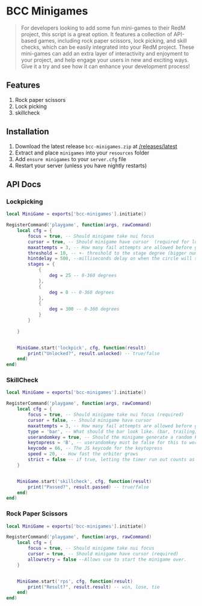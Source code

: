 # BCC Minigames

> For developers looking to add some fun mini-games to their RedM project, this script is a great option. It features a collection of API-based games, including rock paper scissors, lock picking, and skill checks, which can be easily integrated into your RedM project. These mini-games can add an extra layer of interactivity and enjoyment to your project, and help engage your users in new and exciting ways. Give it a try and see how it can enhance your development process!

## Features
1. Rock paper scissors
2. Lock picking
3. skillcheck

## Installation
1. Download the latest release `bcc-minigames.zip` at [/releases/latest](https://github.com/BryceCanyonCounty/bcc-minigames/releases/latest)
2. Extract and place `minigames` into your `resources` folder
3. Add `ensure minigames` to your `server.cfg` file
4. Restart your server (unless you have nightly restarts)

## API Docs 

### Lockpicking

```lua
local MiniGame = exports['bcc-minigames'].initiate()

RegisterCommand('playgame', function(args, rawCommand)
    local cfg = {
        focus = true, -- Should minigame take nui focus
        cursor = true, -- Should minigame have cursor  (required for lockpick)
        maxattempts = 3, -- How many fail attempts are allowed before game over
        threshold = 10, -- +- threshold to the stage degree (bigger number means easier)
        hintdelay = 500, --milliseconds delay on when the circle will shake to show lockpick is in the right position.
        stages = {
            {
                deg = 25 -- 0-360 degrees
            },
            {
                deg = 0 -- 0-360 degrees
            },
            {
                deg = 300 -- 0-360 degrees
            }
        }
        
    }


    MiniGame.start('lockpick', cfg, function(result)
        print("Unlocked?", result.unlocked) -- true/false
    end)
end)
```

### SkillCheck

```lua
local MiniGame = exports['bcc-minigames'].initiate()

RegisterCommand('playgame', function(args, rawCommand)
    local cfg = {
        focus = true, -- Should minigame take nui focus (required)
        cursor = false, -- Should minigame have cursor
        maxattempts = 3, -- How many fail attempts are allowed before game over
        type = 'bar', -- What should the bar look like. (bar, trailing)
        userandomkey = true, -- Should the minigame generate a random key to press?
        keytopress = 'B', -- userandomkey must be false for this to work. Static key to press
        keycode = 66, -- The JS keycode for the keytopress
        speed = 20, -- How fast the orbiter grows
        strict = false -- if true, letting the timer run out counts as a failed attempt
    }


    MiniGame.start('skillcheck', cfg, function(result)
        print("Passed?", result.passed) -- true/false
    end)
end)
```

### Rock Paper Scissors

```lua
local MiniGame = exports['bcc-minigames'].initiate()

RegisterCommand('playgame', function(args, rawCommand)
    local cfg = {
        focus = true, -- Should minigame take nui focus
        cursor = true, -- Should minigame have cursor (required)
        allowretry = false --Allows use to start the minigame over.
    }


    MiniGame.start('rps', cfg, function(result)
        print("Result?", result.result) -- win, lose, tie
    end)
end)
```